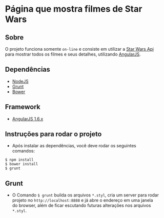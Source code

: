# Página que mostra filmes de Star Wars

## Sobre

O projeto funciona somente `on-line` e consiste em utilizar a [Star Wars Api](https://swapi.co) para mostrar todos os filmes e seus detalhes, utilizando [AngularJS](https://angularjs.org).


## Dependências

- [NodeJS](http://nodejs.org)
- [Grunt](https://gruntjs.com)
- [Bower](https://bower.io)


## Framework

- [AngularJS 1.6.x](https://angularjs.org)


## Instruções para rodar o projeto

- Após instalar as dependências, você deve rodar os seguintes comandos:

```
$ npm install
$ bower install
$ grunt
```


## Grunt

- O Comando `$ grunt` builda os arquivos `*.styl`, cria um server para rodar projeto no `http://localhost:8888` e já abre o endereço em uma janela do browser, além de ficar escutando futuras alterações nos arquivos `*.styl`.